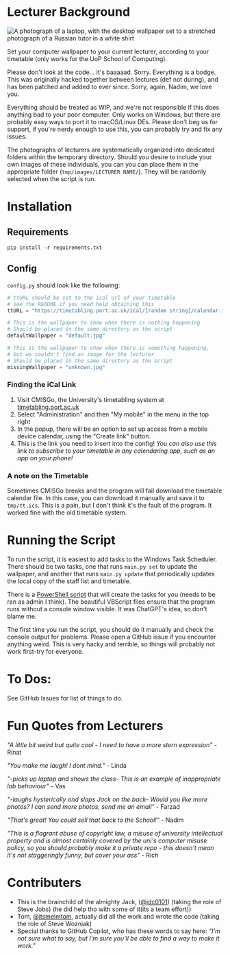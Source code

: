 # Lecturer Background
![A photograph of a laptop, with the desktop wallpaper set to a stretched photograph of a Russian tutor in a white shirt](https://github.com/UoPNetSoc/lecturer-bg/assets/14424577/5967b58f-aaab-4ef1-ab80-12dfd76a208e)

Set your computer wallpaper to your current lecturer, according to your timetable (only works for the UoP School of Computing).

Please don't look at the code... it's baaaaad. Sorry. Everything is a bodge. This was originally hacked together between lectures (def not during), and has been patched and added to ever since. Sorry, again, Nadim, we love you.

Everything should be treated as WIP, and we're not responsible if this does anything bad to your poor computer. Only works on Windows, but there are probably easy ways to port it to macOS/Linux DEs. Please don't beg us for support, if you're nerdy enough to use this, you can probably try and fix any issues.

The photographs of lecturers are systematically organized into dedicated folders within the temporary directory. Should you desire to include your own images of these individuals, you can you can place them in the appropriate folder (`tmp/images/LECTURER NAME/`). They will be randomly selected when the script is run.

# Installation
## Requirements
```
pip install -r requirements.txt
```

## Config
`config.py` should look like the following:
```python
# ttURL should be set to the ical url of your timetable
# see the README if you need help obtaining this
ttURL = "https://timetabling.port.ac.uk/iCal/[random string]/calendar.ics"

# This is the wallpaper to show when there is nothing happening
# Should be placed in the same directory as the script
defaultWallpaper = "default.jpg"

# This is the wallpaper to show when there is something happening,
# but we couldn't find an image for the lecturer
# Should be placed in the same directory as the script
missingWallpaper = "unknown.jpg"
```

### Finding the iCal Link
1. Visit CMISGo, the University's timetabling system at [timetabling.port.ac.uk](https://timetabling.port.ac.uk/Web/Timetable)
2. Select "Administration" and then "My mobile" in the menu in the top right
3. In the popup, there will be an option to set up access from a mobile device calendar, using the "Create link" button.
4. This is the link you need to insert into the config! _You can also use this link to subscribe to your timetable in any calendaring app, such as an app on your phone!_

### A note on the Timetable
Sometimes CMISGo breaks and the program will fail download the timetable calendar file. In this case, you can download it manually and save it to `tmp/tt.ics`. This is a pain, but I don't think it's the fault of the program. It worked fine with the old timetable system.

# Running the Script
To run the script, it is easiest to add tasks to the Windows Task Scheduler. There should be two tasks, one that runs `main.py set` to update the wallpaper, and another that runs `main.py update` that periodically updates the local copy of the staff list and timetable.

There is a [PowerShell script](scripts/schedule.ps1) that will create the tasks for you (needs to be ran as admin I think). The beautiful VBScript files ensure that the program runs without a console window visible. It was ChatGPT's idea, so don't blame me.

The first time you run the script, you should do it manually and check the console output for problems. Please open a GitHub issue if you encounter anything weird. This is very hacky and terrible, so things will probably not work first-try for everyone.

# To Dos:
See GitHub Issues for list of things to do.


# Fun Quotes from Lecturers
*"A little bit weird but quite cool - I need to have a more stern expression"* - Rinat

*"You make me laugh! I dont mind."* - Linda

*"-picks up laptop and shows the class- This is an example of inappropriate lab behaviour"* - Vas

*"-laughs hysterically and slaps Jack on the back- Would you like more photos? I can send more photos, send me an email"* - Farzad

*"That's great! You could sell that back to the School!"* - Nadim

*"This is a flagrant abuse of copyright law, a misuse of university intellectual property and is almost certainly covered by the uni's computer misuse policy, so you should probably make it a private repo - this doesn't mean it's not staggeringly funny, but cover your ass"* - Rich

# Contributers
- This is the brainchild of the almighty Jack, ([@jdc0101](https://github.com/jdc0101)) (taking the role of Steve Jobs) (he did help tho with some of it(its a team effort))
- Tom, [@itsmeimtom](https://github.com/itsmeimtom), actually did all the work and wrote the code (taking the role of Steve Wozniak)
- Special thanks to GitHub Copilot, who has these words to say here: *"I'm not sure what to say, but I'm sure you'll be able to find a way to make it work."*
